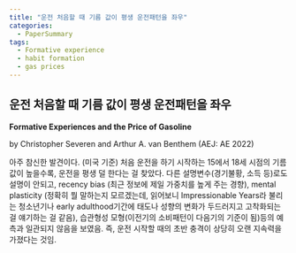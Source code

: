 ```yaml
---
title: "운전 처음할 때 기름 값이 평생 운전패턴을 좌우"
categories:
  - PaperSummary
tags:
  - Formative experience
  - habit formation
  - gas prices
--- 
```


## 운전 처음할 때 기름 값이 평생 운전패턴을 좌우 

**Formative Experiences and the Price of Gasoline**

by Christopher Severen and Arthur A. van Benthem (AEJ: AE 2022)

<!--
> Formative experiences shape behavior for decades. We document a striking feature about those who came of driving age during the oil crises of the 1970s---they drive less in the year 2000. The effect is not specific to these cohorts; price variation over time and across states indicates that gasoline price changes between ages 15-18 generally shift later-life travel behavior. Effects are not explained by recessions, income, or costly skill acquisition and are inconsistent with recency bias, mental plasticity, and standard habit-formation models. Instead, they likely reflect formation of preferences for driving or persistent changes in its perceived cost.
-->

아주 참신한 발견이다. (미국 기준) 처음 운전을 하기 시작하는 15에서 18세 시점의 기름값이 높을수록, 운전을 평생 덜 한다는 걸 찾았다. 다른 설명변수(경기불황, 소득 등)로도 설명이 안되고, recency bias (최근 정보에 제일 가중치를 높게 주는 경향), mental plasticity (정확히 뭘 말하는지 모르겠는데, 읽어보니 Impressionable Years라 불리는 청소년기나 early adulthood기간에 태도나 성향의 변화가 두드러지고 고착화되는 걸 얘기하는 걸 같음), 습관형성 모형(이전기의 소비패턴이 다음기의 기준이 됨)등의 예측과 일관되지 않음을 보였음. 즉, 운전 시작할 때의 초반 충격이 상당히 오랜 지속력을 가졌다는 것임.